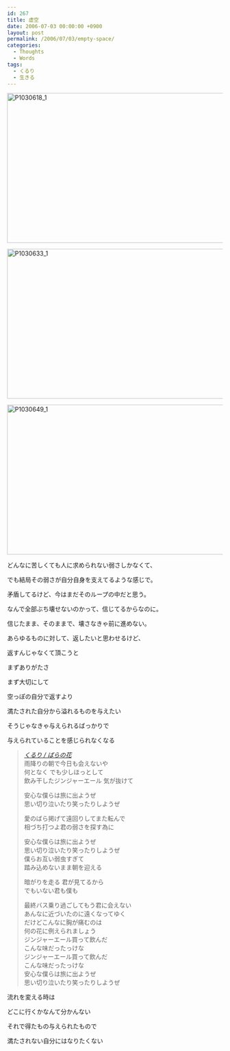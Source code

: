 ```yaml
---
id: 267
title: 虚空
date: 2006-07-03 00:00:00 +0900
layout: post
permalink: /2006/07/03/empty-space/
categories:
  - Thoughts
  - Words
tags:
  - くるり
  - 生きる
---
```

[<img src="http://monta.ampomtan.com/wp-content/uploads/sites/6/2006/07/P1030618_1-1024x576.jpg" alt="P1030618_1" width="620" height="349" class="alignleft size-large wp-image-2306" />](http://monta.ampomtan.com/wp-content/uploads/sites/6/2006/07/P1030618_1.jpg)
  
[<img src="http://monta.ampomtan.com/wp-content/uploads/sites/6/2006/07/P1030633_1-620x349.jpg" alt="P1030633_1" width="620" height="349" class="alignnone size-medium wp-image-2307" />](http://monta.ampomtan.com/wp-content/uploads/sites/6/2006/07/P1030633_1.jpg)

<!--more-->

[<img src="http://monta.ampomtan.com/wp-content/uploads/sites/6/2006/07/P1030649_1-620x349.jpg" alt="P1030649_1" width="620" height="349" class="alignnone size-medium wp-image-2308" />](http://monta.ampomtan.com/wp-content/uploads/sites/6/2006/07/P1030649_1.jpg)

どんなに苦しくても人に求められない弱さしかなくて、
  
でも結局その弱さが自分自身を支えてるような感じで。
  
矛盾してるけど、今はまだそのループの中だと思う。

なんで全部ぶち壊せないのかって、信じてるからなのに。
  
信じたまま、そのままで、壊さなきゃ前に進めない。

あらゆるものに対して、返したいと思わせるけど、
  
返すんじゃなくて頂こうと
  
まずありがたさ
  
まず大切にして

空っぽの自分で返すより
  
満たされた自分から溢れるものを与えたい
  
そうじゃなきゃ与えられるばっかりで
  
与えられていることを感じられなくなる

<blockquote cite="http://www.last.fm/music/くるり/_/ばらの花" title="くるり / ばらの花">
  <p>
    <cite><a href="http://www.last.fm/music/くるり/_/ばらの花" rel="external nofollow">くるり / ばらの花</a></cite><br /> 雨降りの朝で今日も会えないや<br /> 何となく でも少しほっとして<br /> 飲み干したジンジャーエール 気が抜けて
  </p>
  
  <p>
    安心な僕らは旅に出ようぜ<br /> 思い切り泣いたり笑ったりしようぜ
  </p>
  
  <p>
    愛のばら掲げて遠回りしてまた転んで<br /> 相づち打つよ君の弱さを探す為に
  </p>
  
  <p>
    安心な僕らは旅に出ようぜ<br /> 思い切り泣いたり笑ったりしようぜ<br /> 僕らお互い弱虫すぎて<br /> 踏み込めないまま朝を迎える
  </p>
  
  <p>
    暗がりを走る 君が見てるから<br /> でもいない君も僕も
  </p>
  
  <p>
    最終バス乗り過ごしてもう君に会えない<br /> あんなに近づいたのに遠くなってゆく<br /> だけどこんなに胸が痛むのは<br /> 何の花に例えられましょう<br /> ジンジャーエール買って飲んだ<br /> こんな味だったっけな<br /> ジンジャーエール買って飲んだ<br /> こんな味だったっけな<br /> 安心な僕らは旅に出ようぜ<br /> 思い切り泣いたり笑ったりしようぜ
  </p>
</blockquote>

流れを変える時は
  
どこに行くかなんて分かんない
  
それで得たもの与えられたもので
  
満たされない自分にはなりたくない
